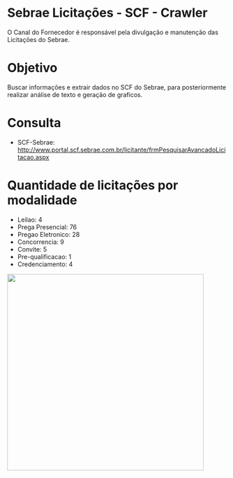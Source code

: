 # Sebrae Licitações - SCF - Crawler
O Canal do Fornecedor é responsável pela divulgação e manutenção das Licitações do Sebrae.

# Objetivo
Buscar informações e extrair dados no SCF do Sebrae, para posteriormente realizar análise de texto e geração de graficos.

# Consulta
* SCF-Sebrae: http://www.portal.scf.sebrae.com.br/licitante/frmPesquisarAvancadoLicitacao.aspx



# Quantidade de licitações por modalidade

* Leilao: 4  
* Prega Presencial: 76
* Pregao Eletronico: 28 
* Concorrencia: 9 
* Convite: 5
* Pre-qualificacao: 1
* Credenciamento: 4




<img height="450px" src="https://github.com/jh00nbr/sebrae_licitacoes_crawler/raw/master/graficos/quantidade_licitacao_por_modalidade.png"></img><br>

 

